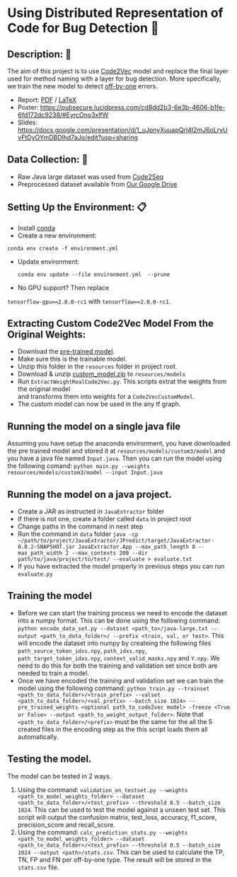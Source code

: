 
# Using Distributed Representation of Code for Bug Detection :blue_book:  
  
## Description: :newspaper:  
The aim of this project is to use [Code2Vec](www.code2vec.org) model and replace the final layer used for method naming 
with a layer for bug detection. More specifically, we train the new model to detect 
[off-by-one](https://en.wikipedia.org/wiki/Off-by-one_error) errors.   
* Report:  [PDF](LaTeX/report_briem_smit_sellik_rapoport.pdf) / [LaTeX](LaTeX)
* Poster:  https://pubsecure.lucidpress.com/cd8dd2b3-6e3b-4606-b1fe-6fd172dc9238/#EyrcOno3xlfW
* Slides:  https://docs.google.com/presentation/d/1_uJpnyXuuapQrl4I2mJ6oLryUvFtDyOYmDBDlhd7aJo/edit?usp=sharing
  
## Data Collection: :floppy_disk:  
* Raw Java large dataset was used from [Code2Seq](https://github.com/tech-srl/code2seq#datasets)    
* Preprocessed dataset available from [Our Google Drive](https://drive.google.com/open?id=1-Ko1ggxP7FIG_VAnDZvkU7iYRviWs25i)  
  
## Setting Up the Environment: :clipboard:  
* Install [conda](https://docs.conda.io/projects/conda/en/latest/user-guide/install/)  
* Create a new environment:    
  
 `conda env create -f environment.yml`  
* Update environment:    
  
  `conda env update --file environment.yml  --prune`  
* No GPU support? Then replace     
  
`tensorflow-gpu==2.0.0-rc1` with `tensorflow==2.0.0-rc1`.  
    
## Extracting Custom Code2Vec Model From the Original Weights:  
* Download the [pre-trained model](`https://s3.amazonaws.com/code2vec/model/java14m_model_trainable.tar.gz`).  
* Make sure this is the trainable model.   
* Unzip this folder in the `resources` folder in project root.  
* Download & unzip [custom_model.zip](https://drive.google.com/drive/folders/1HMOsX_Kkk3kYZETyHL5VxsubLfbT4RzH) to `resources/models`  
* Run `ExtractWeightRealCode2Vec.py`. This scripts extrat the weights from the original model   
and transforms them into weights for a `Code2VecCustomModel`.  
* The custom model can now be used in the any tf graph.   
  
 ## Running the model on a single java file
 Assuming you have setup the anaconda environment, you have downloaded the pre trained model and stored it at `resources/models/custom3/model` and you have a java file named `Input.java`. Then you can run the model using the following comand:
 ```python main.py --weights resources/models/custom3/model --input Input.java```
  
## Running the model on a java project. 
* Create a JAR as instructed in `JavaExtractor` folder  
* If there is not one, create a folder called `data` in project root  
* Change paths in the command in next step  
* Run the command in `data` folder `java -cp ~/path/to/project/JavaExtractor/JPredict/target/JavaExtractor-0.0.2-SNAPSHOT.jar JavaExtractor.App --max_path_length 8 --max_path_width 2 --max_contexts 200 --dir path/to/java/project/to/test/ --evaluate > evaluate.txt`  
* If you have extracted the model properly in previous steps you can run `evaluate.py`  
  
## Training the model
* Before we can start the training process we need to encode the dataset into a numpy format.  This can be done using the following command: `python encode_data_set.py --dataset <path_to>/java-large.txt --output <path_to_data_folder>/ --prefix <train, val, or test>`. This will encode the dataset into numpy by createing the following files `path_source_token_idxs.npy`, `path_idxs.npy`, `path_target_token_idxs.npy`, `context_valid_masks.npy` and `Y.npy`. We need to do this for both the training and validation set since both are needed to train a model.
* Once we have encoded the training and validation set we can train the model using the following command: `python train.py --trainset <path_to_data_folder>/<train_prefix> --valset <path_to_data_folder>/<val_prefix> --batch_size 1024> --pre_trained_weights <optional path_to_code2vec model> -freeze <True or False> --output <path_to_weight_output_folder>`. Note that `<path_to_data_folder>/<prefix>` must be the same for the all the 5 created files in the encoding step as the this script loads them all automatically.


## Testing the model.
The model can be tested in 2 ways.

 1. Using the command: `validation_on_testset.py --weights <path_to_model_weights_folder> --dataset <path_to_data_folder>/<test_prefix> --threshold 0.5 --batch_size 1024`. This can be used to test the model against a unseen test set. This script will output the confusion matrix, test_loss, accuracy, f1_score, precision_score and recall_score.
 2.  Using the command: `calc_prediction_stats.py --weights <path_to_model_weights_folder> --dataset <path_to_data_folder>/<test_prefix> --threshold 0.5 --batch_size 1024 --output <path>/stats.csv`. This can be used to calculate the TP, TN, FP and FN per off-by-one type. The result will be stored in the `stats.csv` file.

